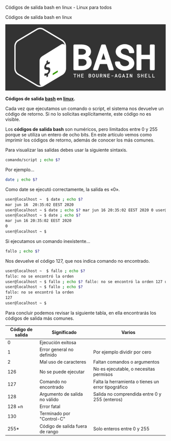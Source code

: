 Códigos de salida bash en linux - Linux para todos

Códigos de salida bash en linux

![Códigos de salida bash en linux](../_resources/3afdfede01d8412cb89c583785d92a53.png "Códigos de salida bash en linux 1")

**Códigos de salida [bash](#) en [linux](#).**

Cada vez que ejecutamos un comando o script, el sistema nos devuelve un código de retorno. Si no lo solicitas explícitamente, este código no es visible.

Los **códigos de salida bash** son numéricos, pero limitados entre 0 y 255 porque se utiliza un entero de ocho bits. En este artículo vemos como imprimir los códigos de retorno, además de conocer los más comunes.

Para visualizar las salidas debes usar la siguiente sintaxis.

```bash
comando/script ; echo $?
```

Por ejemplo…

```bash
date ; echo $?
```

Como date se ejecutó correctamente, la salida es «0».

```bash
user@localhost ~  $ date ; echo $?
mar jun 16  20:35:02 EEST 2020
user@localhost ~ $ date ; echo $? mar jun 16 20:35:02 EEST 2020 0 user@localhost ~ $
user@localhost ~ $ date ; echo $?
mar jun 16 20:35:02 EEST 2020
0
user@localhost ~ $
```

Si ejecutamos un comando inexistente…

```bash
fallo ; echo $?
```

Nos devuelve el código 127, que nos indica comando no encontrado.

```bash
user@localhost ~  $ fallo ; echo $?
fallo: no se encontró la orden
user@localhost ~ $ fallo ; echo $? fallo: no se encontró la orden 127 user@localhost ~ $
user@localhost ~ $ fallo ; echo $?
fallo: no se encontró la orden
127
user@localhost ~ $
```

Para concluir podemos revisar la siguiente tabla, en ella encontrarás los códigos de salida más comunes.

| Código de salida | Significado | Varios |
| --- | --- | --- |
| 0   | Ejecución exitosa |     |
| 1   | Error general no definido | Por ejemplo dividir por cero |
| 2   | Mal uso de caracteres | Faltan comandos o argumentos |
| 126 | No se puede ejecutar | No es ejecutable, o necesitas permisos |
| 127 | Comando no encontrado | Falta la herramienta o tienes un error tipográfico |
| 128 | Argumento de salida no válido | Salida no comprendida entre 0 y 255 (enteros) |
| 128 +n | Error fatal |     |
| 130 | Terminado por "Control-C" |     |
| 255* | Código de salida fuera de rango | Solo enteros entre 0 y 255 |

